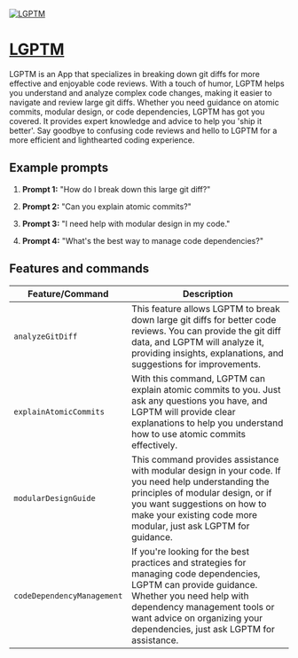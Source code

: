 [![LGPTM](https://files.oaiusercontent.com/file-wTkbYf6Fps3lcQFgre1TgY1T?se=2123-10-18T12%3A48%3A32Z&sp=r&sv=2021-08-06&sr=b&rscc=max-age%3D31536000%2C%20immutable&rscd=attachment%3B%20filename%3Db4e657e0-b2dd-42c3-a7d3-e3eb9ef3640d.png&sig=%2ByGodrvICicQYFIJZ1MXAm8vPP8WhtAg2TvGZu7amzE%3D)](https://chat.openai.com/g/g-3g55HFiW9-lgptm)

# [LGPTM](https://chat.openai.com/g/g-3g55HFiW9-lgptm)

LGPTM is an App that specializes in breaking down git diffs for more effective and enjoyable code reviews. With a touch of humor, LGPTM helps you understand and analyze complex code changes, making it easier to navigate and review large git diffs. Whether you need guidance on atomic commits, modular design, or code dependencies, LGPTM has got you covered. It provides expert knowledge and advice to help you 'ship it better'. Say goodbye to confusing code reviews and hello to LGPTM for a more efficient and lighthearted coding experience.

## Example prompts

1. **Prompt 1:** "How do I break down this large git diff?"

2. **Prompt 2:** "Can you explain atomic commits?"

3. **Prompt 3:** "I need help with modular design in my code."

4. **Prompt 4:** "What's the best way to manage code dependencies?"

## Features and commands

| Feature/Command | Description |
| --- | --- |
| `analyzeGitDiff` | This feature allows LGPTM to break down large git diffs for better code reviews. You can provide the git diff data, and LGPTM will analyze it, providing insights, explanations, and suggestions for improvements. |
| `explainAtomicCommits` | With this command, LGPTM can explain atomic commits to you. Just ask any questions you have, and LGPTM will provide clear explanations to help you understand how to use atomic commits effectively. |
| `modularDesignGuide` | This command provides assistance with modular design in your code. If you need help understanding the principles of modular design, or if you want suggestions on how to make your existing code more modular, just ask LGPTM for guidance. |
| `codeDependencyManagement` | If you're looking for the best practices and strategies for managing code dependencies, LGPTM can provide guidance. Whether you need help with dependency management tools or want advice on organizing your dependencies, just ask LGPTM for assistance. |